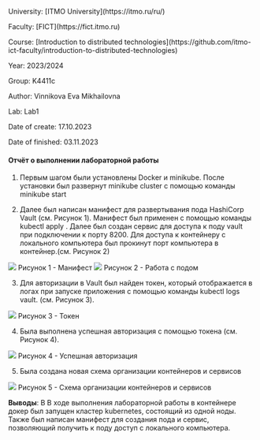 <p> University: [ITMO University](https://itmo.ru/ru/)
<p> Faculty: [FICT](https://fict.itmo.ru)
<p> Course: [Introduction to distributed technologies](https://github.com/itmo-ict-faculty/introduction-to-distributed-technologies) <p>
<p> Year: 2023/2024
<p> Group: K4411c
<p> Author: Vinnikova Eva Mikhailovna
<p> Lab: Lab1
<p> Date of create: 17.10.2023
<p> Date of finished: 03.11.2023

<h4>Отчёт о выполнении лабораторной работы</h4>

1. Первым шагом были установлены Docker и minikube. После установки был развернут minikube cluster с помощью команды minikube start

2. Далее был написан манифест для развертывания пода HashiCorp Vault (см. Рисунок 1). Манифест был применен с помощью команды kubectl apply . Далее был создан сервис для доступа к поду vault при подключении к порту 8200. Для доступа к контейнеру с локального компьютера был прокинут порт компьютера в контейнер.(см. Рисунок 2)
<image src="https://github.com/evashka28/2023_2024-introduction_to_distributed_technologies-k4111c-vinnikova_e_m/blob/main/lab1/img/1.png">
Рисунок 1 - Манифест
<image src="https://github.com/evashka28/2023_2024-introduction_to_distributed_technologies-k4111c-vinnikova_e_m/blob/main/lab1/img/2.png">
Рисунок 2 - Работа с подом

3. Для авторизации в Vault был найден токен, который отображается в логах при запуске приложения с помощью команды kubectl logs vault. (см. Рисунок 3).
<image src="https://github.com/evashka28/2023_2024-introduction_to_distributed_technologies-k4111c-vinnikova_e_m/blob/main/lab1/img/3.png">
Рисунок 3 - Токен

4. Была выполнена успешная авторизация с помощью токена (см. Рисунок 4).
<image src="https://github.com/evashka28/2023_2024-introduction_to_distributed_technologies-k4111c-vinnikova_e_m/blob/main/lab1/img/4.png">
Рисунок 4 - Успешная авторизация

5. Была создана новая схема организации контейнеров и сервисов
<image src="https://github.com/evashka28/2023_2024-introduction_to_distributed_technologies-k4111c-vinnikova_e_m/blob/main/lab1/img/5.png">
Рисунок 5 - Схема организации контейнеров и сервисов



**Выводы**: В В ходе выполнения лабораторной работы в контейнере докер был запущен кластер kubernetes, состоящий из одной ноды. Также был написан манифест для создания пода и сервис, позволяющий получить к поду доступ с локального компьютера.
